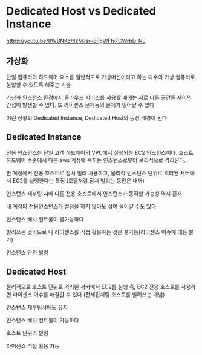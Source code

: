 Dedicated Host vs Dedicated Instance
=

https://youtu.be/8WBNKcftlzM?si=8FgWFls7CWrbD-NJ

가상화
-
단일 컴퓨터의 하드웨어 요소를 일반적으로 가상머신이라고 하는 다수의 가상 컴퓨터로 분할할 수 있도록 해주는 기술

가상화 인스턴스 환경에서 클라우드 서비스를 사용할 때에는 서로 다른 공간들 사이의 간섭이 발생할 수 있다. 또 라이센스 문제등의 문제가 일어날 수 있다

이런 상황의 Dedicated Instance, Dedicated Host의 등장 배경이 된다

Dedicated Instance
-
전용 인스턴스는 단일 고객 하드웨어의 VPC에서 실행되는 EC2 인스턴스이다. 호스트 하드웨어 수준에서 다른 aws 계정에 속하는 인스턴스로부터 물리적으로 격리된다.

한 계정에서 전용 호스트로 잠시 빌려 사용하고, 물리적 인스턴스 단위로 격리된 서버에서 EC2를 실행한다는 특징
(호텔처럼 잠시 빌리는 동안은 내꺼)

인스턴스 재부팅 시에 다른 전용 호스트에서 인스턴스가 동작할 가능성 역시 존재

내 계정의 전용인스턴스가 설정을 하지 않아도 섞여 들어갈 수도 있다

인스턴스 배치 컨트롤이 불가능하다

빌려쓰는 것이므로 내 라이센스를 직접 활용하는 것은 불가능(라이센스 이슈에 대응 불가)

인스턴스 단위 빌링

Dedicated Host
-
물리적으로 호스트 단위로 격리된 서버에서 EC2를 실행
즉, EC2 전용 호스트를 사용하면 라이센스 이슈를 해결할 수 있다
(전세집처럼 호스트를 빌려쓰는 개념)

인스턴스 재부팅시에도 유지

인스턴스 배치 컨트롤이 가능하다

호스트 단위의 빌링

라이센스 직접 활용 가능
